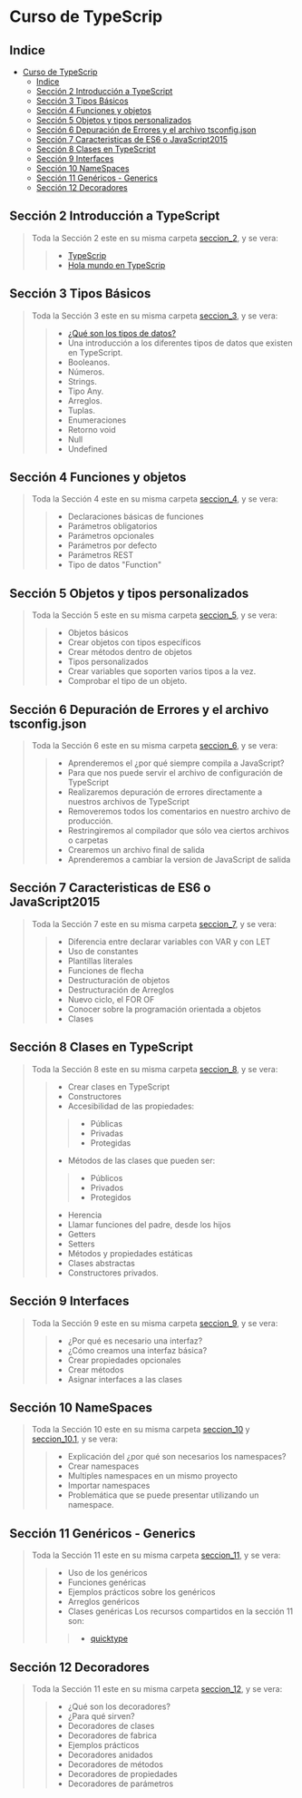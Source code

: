 # Curso de TypeScrip

## Indice

- [Curso de TypeScrip](#curso-de-typescrip)
  - [Indice](#indice)
  - [Sección 2 Introducción a TypeScript](#sección-2-introducción-a-typescript)
  - [Sección 3 Tipos Básicos](#sección-3-tipos-básicos)
  - [Sección 4 Funciones y objetos](#sección-4-funciones-y-objetos)
  - [Sección 5 Objetos y tipos personalizados](#sección-5-objetos-y-tipos-personalizados)
  - [Sección 6 Depuración de Errores y el archivo tsconfig.json](#sección-6-depuración-de-errores-y-el-archivo-tsconfigjson)
  - [Sección 7 Caracteristicas de ES6 o JavaScript2015](#sección-7-caracteristicas-de-es6-o-javascript2015)
  - [Sección 8 Clases en TypeScript](#sección-8-clases-en-typescript)
  - [Sección 9 Interfaces](#sección-9-interfaces)
  - [Sección 10 NameSpaces](#sección-10-namespaces)
  - [Sección 11 Genéricos - Generics](#sección-11-genéricos---generics)
  - [Sección 12 Decoradores](#sección-12-decoradores)

## Sección 2 Introducción a TypeScript

> Toda la Sección 2 este en su misma carpeta [seccion_2](./seccion_02/), y se vera:
>
> > - [TypeScrip](./seccion_02/TypeScrip.md#typescrip)
> > - [Hola mundo en TypeScrip](./seccion_02/01_hola.mundo)

## Sección 3 Tipos Básicos

> Toda la Sección 3 este en su misma carpeta [seccion_3](./seccion_03/), y se vera:
>
> > - [¿Qué son los tipos de datos?](./seccion_03/TiposDeDatos.md#tipos-de-datos)
> > - Una introducción a los diferentes tipos de datos que existen en TypeScript.
> > - Booleanos.
> > - Números.
> > - Strings.
> > - Tipo Any.
> > - Arreglos.
> > - Tuplas.
> > - Enumeraciones
> > - Retorno void
> > - Null
> > - Undefined

## Sección 4 Funciones y objetos

> Toda la Sección 4 este en su misma carpeta [seccion_4](./seccion_04/), y se vera:
>
> > - Declaraciones básicas de funciones
> > - Parámetros obligatorios
> > - Parámetros opcionales
> > - Parámetros por defecto
> > - Parámetros REST
> > - Tipo de datos "Function"

## Sección 5 Objetos y tipos personalizados

> Toda la Sección 5 este en su misma carpeta [seccion_5](./seccion_05/), y se vera:
>
> > - Objetos básicos
> > - Crear objetos con tipos específicos
> > - Crear métodos dentro de objetos
> > - Tipos personalizados
> > - Crear variables que soporten varios tipos a la vez.
> > - Comprobar el tipo de un objeto.

## Sección 6 Depuración de Errores y el archivo tsconfig.json

> Toda la Sección 6 este en su misma carpeta [seccion_6](./seccion_06/README.md), y se vera:
>
> > - Aprenderemos el ¿por qué siempre compila a JavaScript?
> > - Para que nos puede servir el archivo de configuración de TypeScript
> > - Realizaremos depuración de errores directamente a nuestros archivos de TypeScript
> > - Removeremos todos los comentarios en nuestro archivo de producción.
> > - Restringiremos al compilador que sólo vea ciertos archivos o carpetas
> > - Crearemos un archivo final de salida
> > - Aprenderemos a cambiar la version de JavaScript de salida

## Sección 7 Caracteristicas de ES6 o JavaScript2015

> Toda la Sección 7 este en su misma carpeta [seccion_7](./seccion_07/), y se vera:
>
> > - Diferencia entre declarar variables con VAR y con LET
> > - Uso de constantes
> > - Plantillas literales
> > - Funciones de flecha
> > - Destructuración de objetos
> > - Destructuración de Arreglos
> > - Nuevo ciclo, el FOR OF
> > - Conocer sobre la programación orientada a objetos
> > - Clases

## Sección 8 Clases en TypeScript

> Toda la Sección 8 este en su misma carpeta [seccion_8](./seccion_08/), y se vera:
>
> > - Crear clases en TypeScript
> > - Constructores
> > - Accesibilidad de las propiedades:
> > > - Públicas
> > > - Privadas
> > > - Protegidas
> > - Métodos de las clases que pueden ser:
> > > - Públicos
> > > - Privados
> > > - Protegidos
> > - Herencia
> > - Llamar funciones del padre, desde los hijos
> > - Getters
> > - Setters
> > - Métodos y propiedades estáticas
> > - Clases abstractas
> > - Constructores privados.

## Sección 9 Interfaces

> Toda la Sección 9 este en su misma carpeta [seccion_9](./seccion_09/), y se vera:
>
> > - ¿Por qué es necesario una interfaz?
> > - ¿Cómo creamos una interfaz básica?
> > - Crear propiedades opcionales
> > - Crear métodos
> > - Asignar interfaces a las clases

## Sección 10 NameSpaces

> Toda la Sección 10 este en su misma carpeta [seccion_10](./seccion_10/) y [seccion_10.1](./seccion_10.1/), y se vera:
>
> > - Explicación del ¿por qué son necesarios los namespaces?
> > - Crear namespaces
> > - Multiples namespaces en un mismo proyecto
> > - Importar namespaces
> > - Problemática que se puede presentar utilizando un namespace.


## Sección 11 Genéricos - Generics

> Toda la Sección 11 este en su misma carpeta [seccion_11](./seccion_11/), y se vera:
>
> > - Uso de los genéricos
> > - Funciones genéricas
> > - Ejemplos prácticos sobre los genéricos
> > - Arreglos genéricos
> > - Clases genéricas
> > Los recursos compartidos en la sección 11 son:
> > > - [quicktype](https://quicktype.io/)

## Sección 12 Decoradores

> Toda la Sección 11 este en su misma carpeta [seccion_12](./seccion_12/), y se vera:
>
> > - ¿Qué son los decoradores?
> > - ¿Para qué sirven?
> > - Decoradores de clases
> > - Decoradores de fabrica
> > - Ejemplos prácticos
> > - Decoradores anidados
> > - Decoradores de métodos
> > - Decoradores de propiedades
> > - Decoradores de parámetros




